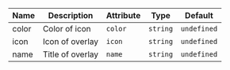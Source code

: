 | Name                                                                                              | Description      | Attribute | Type     | Default     |
| ------------------------------------------------------------------------------------------------- | ---------------- | --------- | -------- | ----------- |
| <div className="Api__Table"> <div>color</div> <div className="Api__Table Docs__Tags"></div></div> | Color of icon    | `color`   | `string` | `undefined` |
| <div className="Api__Table"> <div>icon</div> <div className="Api__Table Docs__Tags"></div></div>  | Icon of overlay  | `icon`    | `string` | `undefined` |
| <div className="Api__Table"> <div>name</div> <div className="Api__Table Docs__Tags"></div></div>  | Title of overlay | `name`    | `string` | `undefined` |
